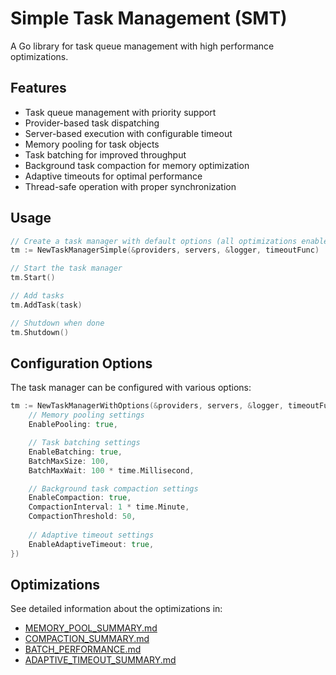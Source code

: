 # Simple Task Management (SMT)

A Go library for task queue management with high performance optimizations.

## Features

- Task queue management with priority support
- Provider-based task dispatching
- Server-based execution with configurable timeout
- Memory pooling for task objects
- Task batching for improved throughput
- Background task compaction for memory optimization
- Adaptive timeouts for optimal performance
- Thread-safe operation with proper synchronization

## Usage

```go
// Create a task manager with default options (all optimizations enabled)
tm := NewTaskManagerSimple(&providers, servers, &logger, timeoutFunc)

// Start the task manager
tm.Start()

// Add tasks
tm.AddTask(task)

// Shutdown when done
tm.Shutdown()
```

## Configuration Options

The task manager can be configured with various options:

```go
tm := NewTaskManagerWithOptions(&providers, servers, &logger, timeoutFunc, &TaskManagerOptions{
    // Memory pooling settings
    EnablePooling: true,

    // Task batching settings
    EnableBatching: true,
    BatchMaxSize: 100,
    BatchMaxWait: 100 * time.Millisecond,

    // Background task compaction settings
    EnableCompaction: true,
    CompactionInterval: 1 * time.Minute,
    CompactionThreshold: 50,
    
    // Adaptive timeout settings
    EnableAdaptiveTimeout: true,
})
```

## Optimizations

See detailed information about the optimizations in:
- [MEMORY_POOL_SUMMARY.md](MEMORY_POOL_SUMMARY.md)
- [COMPACTION_SUMMARY.md](COMPACTION_SUMMARY.md)
- [BATCH_PERFORMANCE.md](BATCH_PERFORMANCE.md)
- [ADAPTIVE_TIMEOUT_SUMMARY.md](ADAPTIVE_TIMEOUT_SUMMARY.md)
